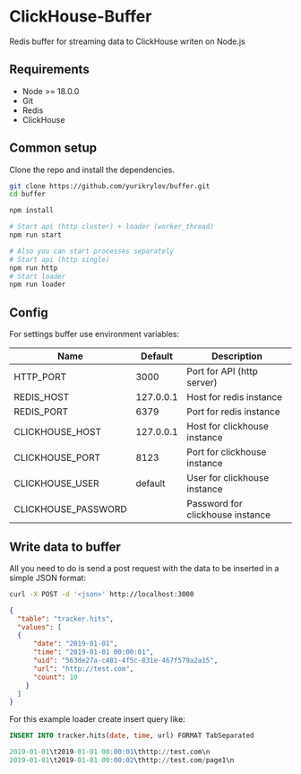 # ClickHouse-Buffer

Redis buffer for streaming data to ClickHouse writen on Node.js

## Requirements

- Node >= 18.0.0
- Git
- Redis
- ClickHouse

## Common setup

Clone the repo and install the dependencies.

```bash
git clone https://github.com/yurikrylov/buffer.git
cd buffer

npm install
```

```bash
# Start api (http cluster) + loader (worker_thread)
npm run start

# Also you can start processes separately
# Start api (http single)
npm run http
# Start loader
npm run loader
```

## Config

For settings buffer use environment variables:

| Name                | Default      | Description                                                                                                               |
| ------------------- | ------------ | ------------------------------------------------------------------------------------------------------------------------- |
| HTTP_PORT           | 3000         | Port for API (http server)                                                                                                |
| REDIS_HOST          | 127.0.0.1    | Host for redis instance                                                                                                   |
| REDIS_PORT          | 6379         | Port for redis instance                                                                                                   |
| CLICKHOUSE_HOST     | 127.0.0.1    | Host for clickhouse instance                                                                                              |
| CLICKHOUSE_PORT     | 8123         | Port for clickhouse instance                                                                                              |
| CLICKHOUSE_USER     | default      | User for clickhouse instance                                                                                              |
| CLICKHOUSE_PASSWORD |              | Password for clickhouse instance                                                                                          |



## Write data to buffer

All you need to do is send a post request with the data to be inserted in a simple JSON format:

```bash
curl -X POST -d '<json>' http://localhost:3000
```

```json
{
  "table": "tracker.hits",
  "values": [
  {
      "date": "2019-01-01",
      "time": "2019-01-01 00:00:01",
      "uid": "563de27a-c481-4f5c-831e-467f579a2a15",
      "url": "http://test.com",
      "count": 10
    }
  ]
}
```

For this example loader create insert query like:

```sql
INSERT INTO tracker.hits(date, time, url) FORMAT TabSeparated

2019-01-01\t2019-01-01 00:00:01\thttp://test.com\n
2019-01-01\t2019-01-01 00:00:02\thttp://test.com/page1\n
```


